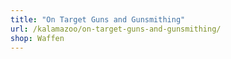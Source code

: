 ```yaml
---
title: "On Target Guns and Gunsmithing"
url: /kalamazoo/on-target-guns-and-gunsmithing/
shop: Waffen
---
```

